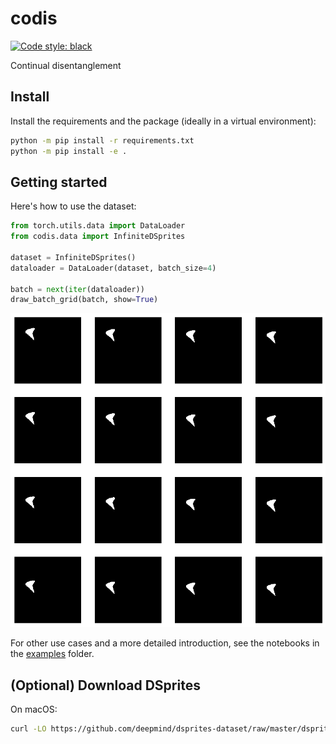 # codis

<p align="left">
<a href="https://github.com/psf/black"><img alt="Code style: black" src="https://img.shields.io/badge/code%20style-black-000000.svg"></a>
</p>
Continual disentanglement

## Install

Install the requirements and the package (ideally in a virtual environment):

```bash
python -m pip install -r requirements.txt
python -m pip install -e .
```

## Getting started

Here's how to use the dataset:

```python
from torch.utils.data import DataLoader
from codis.data import InfiniteDSprites

dataset = InfiniteDSprites()
dataloader = DataLoader(dataset, batch_size=4)

batch = next(iter(dataloader))
draw_batch_grid(batch, show=True)
```

<img src="examples/img/batch.png" width="600" alt="The result of the above code.">


For other use cases and a more detailed introduction, see the notebooks in the [examples](examples/) folder.

## (Optional) Download DSprites

On macOS:

```bash
curl -LO https://github.com/deepmind/dsprites-dataset/raw/master/dsprites_ndarray_co1sh3sc6or40x32y32_64x64.npz --output_dir codis/data
```
